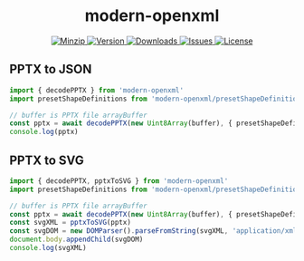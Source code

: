 <h1 align="center">modern-openxml</h1>

<p align="center">
  <a href="https://unpkg.com/modern-openxml">
    <img src="https://img.shields.io/bundlephobia/minzip/modern-openxml" alt="Minzip">
  </a>
  <a href="https://www.npmjs.com/package/modern-openxml">
    <img src="https://img.shields.io/npm/v/modern-openxml.svg" alt="Version">
  </a>
  <a href="https://www.npmjs.com/package/modern-openxml">
    <img src="https://img.shields.io/npm/dm/modern-openxml" alt="Downloads">
  </a>
  <a href="https://github.com/qq15725/modern-openxml/issues">
    <img src="https://img.shields.io/github/issues/qq15725/modern-openxml" alt="Issues">
  </a>
  <a href="https://github.com/qq15725/modern-openxml/blob/main/LICENSE">
    <img src="https://img.shields.io/npm/l/modern-openxml.svg" alt="License">
  </a>
</p>

## PPTX to JSON

```ts
import { decodePPTX } from 'modern-openxml'
import presetShapeDefinitions from 'modern-openxml/presetShapeDefinitions'

// buffer is PPTX file arrayBuffer
const pptx = await decodePPTX(new Uint8Array(buffer), { presetShapeDefinitions })
console.log(pptx)
```

## PPTX to SVG

```ts
import { decodePPTX, pptxToSVG } from 'modern-openxml'
import presetShapeDefinitions from 'modern-openxml/presetShapeDefinitions'

// buffer is PPTX file arrayBuffer
const pptx = await decodePPTX(new Uint8Array(buffer), { presetShapeDefinitions })
const svgXML = pptxToSVG(pptx)
const svgDOM = new DOMParser().parseFromString(svgXML, 'application/xml').documentElement
document.body.appendChild(svgDOM)
console.log(svgXML)
```

